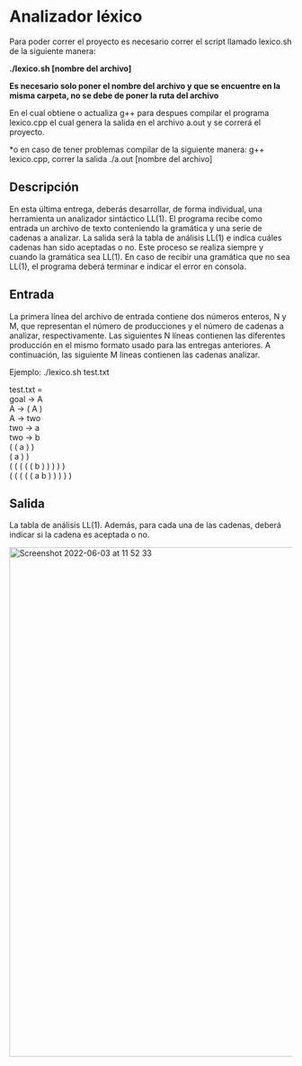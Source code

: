 # Analizador léxico

Para poder correr el proyecto es necesario correr el script llamado lexico.sh de la siguiente manera:

**./lexico.sh [nombre del archivo]**

**Es necesario solo poner el nombre del archivo y que se encuentre en la misma carpeta, no se debe de poner la ruta del archivo**

En el cual obtiene o actualiza g++ para despues compilar el programa lexico.cpp el cual genera la salida en el archivo a.out y se correrá el proyecto.

*o en caso de tener problemas compilar de la siguiente manera: g++ lexico.cpp, correr la salida ./a.out [nombre del archivo]

## Descripción
En esta última entrega, deberás desarrollar, de forma individual, una herramienta un analizador sintáctico LL(1). El programa recibe como entrada un archivo de texto conteniendo la gramática y una serie de cadenas a analizar. La salida será la tabla de análisis LL(1) e indica cuáles cadenas han sido aceptadas o no. Este proceso se realiza siempre y cuando la gramática sea LL(1). En caso de recibir una gramática que no sea LL(1), el programa deberá terminar e indicar el error en consola.

## Entrada

La primera línea del archivo de entrada contiene dos números enteros, N y M, que representan el número de producciones y el número de cadenas a analizar, respectivamente. Las siguientes N líneas contienen las diferentes producción en el mismo formato usado para las entregas anteriores. A continuación, las siguiente M líneas contienen las cadenas analizar.

Ejemplo:
./lexico.sh test.txt

test.txt =
<br>
goal -> A <br>
A -> ( A )<br>
A -> two<br>
two -> a<br>
two -> b<br>
( ( a ) )<br>
( a ) )<br>
( ( ( ( ( b ) ) ) ) )<br>
( ( ( ( ( a b ) ) ) ) )<br>


## Salida
La tabla de análisis LL(1). Además, para cada una de las cadenas, deberá indicar si la cadena es aceptada o no. 

<img width="906" alt="Screenshot 2022-06-03 at 11 52 33" src="https://user-images.githubusercontent.com/54192394/171910262-03dd1419-0f2f-4212-8307-26dc88933b9b.png">



